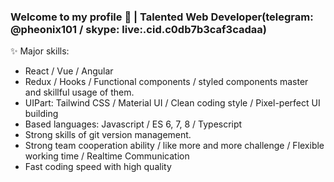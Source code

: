 ### Welcome to my profile 👋 | Talented Web Developer(telegram: @pheonix101 / skype: live:.cid.c0db7b3caf3cadaa)

✨ Major skills:
- React / Vue / Angular
- Redux / Hooks / Functional components / styled components master and skillful usage of them.
- UIPart: Tailwind CSS / Material UI / Clean coding style / Pixel-perfect UI building
- Based languages: Javascript / ES 6, 7, 8 / Typescript
- Strong skills of git version management.
- Strong team cooperation ability / like more and more challenge / Flexible working time / Realtime Communication
- Fast coding speed with high quality
